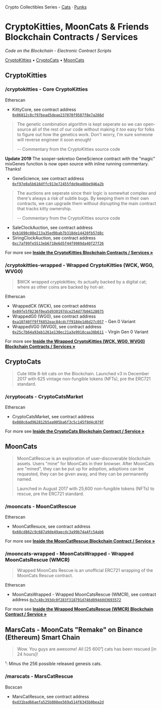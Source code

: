 Crypto Collectibles Series -
[Cats](https://github.com/cryptocopycats/contracts) ·
[Punks](https://github.com/cryptopunksnotdead/contracts)


# CryptoKitties, MoonCats & Friends Blockchain Contracts / Services

_Code on the Blockchain - Electronic Contract Scripts_


[CryptoKitties](#cryptokitties)  •
[CryptoCats](#cryptocats)  •
[MoonCats](#mooncats)




## CryptoKitties

### /cryptokitties - Core CryptoKitties

Etherscan

- KittyCore, see contract address [`0x06012c8cf97bead5deae237070f9587f8e7a266d`](https://etherscan.io/address/0x06012c8cf97bead5deae237070f9587f8e7a266d#code)

> The genetic combination algorithm is kept seperate so we can open-source all of
> the rest of our code without making it _too_ easy for folks to figure out how the genetics work.
> Don't worry, I'm sure someone will reverse engineer it soon enough!
>
> -- Commentary from the CryptoKitties source code

**Update 2019**  The sooper-sekretoo GeneScience contract
with the "magic" mixGenes function is now open source
with inline running commentary. Thanks!

- GeneScience, see contract address [`0xf97e0a5b616dffc913e72455fde9ea8bbe946a2b`](https://etherscan.io/address/0xf97e0a5b616dffc913e72455fde9ea8bbe946a2b#code)



> The auctions are
> seperate since their logic is somewhat complex and there's always a risk of subtle bugs. By keeping
> them in their own contracts, we can upgrade them without disrupting the main contract that tracks
> kitty ownership.
>
> -- Commentary from the CryptoKitties source code


- SaleClockAuction, see contract address [`0xb1690c08e213a35ed9bab7b318de14420fb57d8c`](https://etherscan.io/address/0xb1690c08e213a35ed9bab7b318de14420fb57d8c#code)
- SiringClockAuction, see contract address [`0xc7af99fe5513eb6710e6d5f44f9989da40f27f26`](https://etherscan.io/address/0xc7af99fe5513eb6710e6d5f44f9989da40f27f26#code)




For more see [**Inside the CryptoKitties Blockchain Contracts / Services »**](cryptokitties)



### /cryptokitties-wrapped - Wrapped CryptoKitties (WCK, WG0, WVG0)


> $WCK wrapped cryptokitties; its actually backed by a digital cat;
> where as other coins are backed by hot-air.


Etherscan

- WrappedCK (WCK), see contract address [`0x09fe5f0236f0ea5d930197dce254d77b04128075`](https://etherscan.io/address/0x09fe5f0236f0ea5d930197dce254d77b04128075#code)
- WrappedG0 (WG0), see contract address [`0xa10740ff9ff6852eac84cdcff9184e1d6d27c057`](https://etherscan.io/address/0xa10740ff9ff6852eac84cdcff9184e1d6d27c057#code) - Gen 0 Variant
- WrappedVG0 (WVG0), see contract address [`0x25c7b64a93eb1261e130ec21a3e9918caa38b611`](https://etherscan.io/address/0x25c7b64a93eb1261e130ec21a3e9918caa38b611#code) - Virgin Gen 0 Variant


For more see [**Inside the Wrapped CryptoKitties (WCK, WG0, WVG0) Blockchain Contracts / Services »**](cryptokitties-wrapped)



## CryptoCats

> Cute little 8-bit cats on the Blockchain.
> Launched v3 in December 2017 with 625 vintage non-fungible tokens (NFTs),
> pre the ERC721 standard.


### /cryptocats - CryptoCatsMarket

Etherscan

- CryptoCatsMarket, see contract address [`0x088c6ad962812b5aa905ba6f3c5c145f9d4c079f`](https://etherscan.io/address/0x088c6ad962812b5aa905ba6f3c5c145f9d4c079f#code)


For more see [**Inside the CryptoCats Blockchain Contract / Service »**](cryptocats)




## MoonCats

> MoonCatRescue is an exploration of user-discoverable blockchain assets.
> Users "mine" for MoonCats in their browser.
> After MoonCats are "mined", they can be put up for adoption,
> adoptions can be requested, they can be given away,
> and they can be permanently named.
>
> Launched in August 2017 with 25,600 non-fungible tokens (NFTs) to rescue,
> pre the ERC721 standard.



### /mooncats - MoonCatRescue

Etherscan

- MoonCatResuce, see contract address [`0x60cd862c9c687a9de49aecdc3a99b74a4fc54ab6`](https://etherscan.io/address/0x60cd862c9c687a9de49aecdc3a99b74a4fc54ab6#code)


For more see [**Inside the MoonCatRescue Blockchain Contract / Service »**](mooncats)




### /mooncats-wrapped - MoonCatsWrapped - Wrapped MoonCatsRescue (WMCR)

> Wrapped MoonCats Rescue is an unofficial ERC721 wrapping of the MoonCats Rescue contract.

Etherscan

- MoonCatsWrapped - Wrapped MoonCatsRescue (WMCR), see contract address [`0x7c40c393dc0f283f318791d746d894ddd3693572`](https://etherscan.io/address/0x7c40c393dc0f283f318791d746d894ddd3693572#code)


For more see [**Inside the Wrapped MoonCatsRescue (WMCR) Blockchain Contract / Service »**](mooncats-wrapped)




## MarsCats  - MoonCats "Remake" on Binance (Ethereum) Smart Chain

> Wow. You guys are awesome!
> All [25 600¹] cats has been rescued [in 24 hours]!

¹: Minus the 256 possible released genesis cats.



### /marscats - MarsCatRescue

Bscscan

- MarsCatResuce, see contract address [`0xd31bad66aefa525b808ee569a514f6345b0bea2d`](https://bscscan.com/address/0xd31bad66aefa525b808ee569a514f6345b0bea2d#code)



